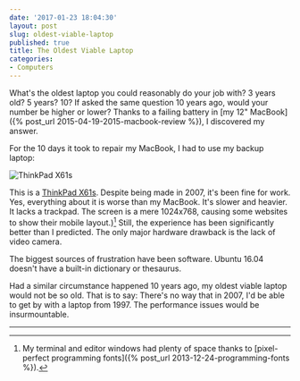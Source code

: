 ```yaml
---
date: '2017-01-23 18:04:30'
layout: post
slug: oldest-viable-laptop
published: true
title: The Oldest Viable Laptop
categories:
- Computers
---
```


What's the oldest laptop you could reasonably do your job with? 3 years old? 5 years? 10? If asked the same question 10 years ago, would your number be higher or lower? Thanks to a failing battery in [my 12" MacBook]({% post_url 2015-04-19-2015-macbook-review %}), I discovered my answer.

For the 10 days it took to repair my MacBook, I had to use my backup laptop:

![ThinkPad X61s](/photos/pics/thinkpad_x61s.jpg)

This is a [ThinkPad X61s](http://www.thinkwiki.org/wiki/Category:X61s). Despite being made in 2007, it's been fine for work. Yes, everything about it is worse than my MacBook. It's slower and heavier. It lacks a trackpad. The screen is a mere 1024x768, causing some websites to show their mobile layout.)[^font] Still, the experience has been significantly better than I predicted. The only major hardware drawback is the lack of video camera.


The biggest sources of frustration have been software. Ubuntu 16.04 doesn't have a built-in dictionary or thesaurus.


Had a similar circumstance happened 10 years ago, my oldest viable laptop would not be so old. That is to say: There's no way that in 2007, I'd be able to get by with a laptop from 1997. The performance issues would be insurmountable.

---

[^font]: My terminal and editor windows had plenty of space thanks to [pixel-perfect programming fonts]({% post_url 2013-12-24-programming-fonts %}).
